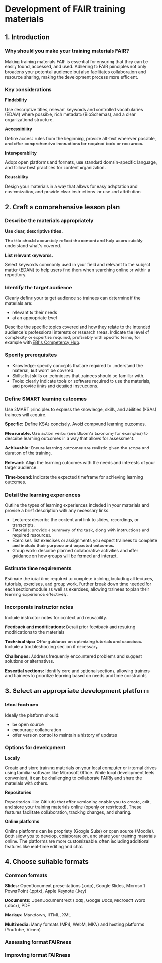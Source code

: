 # Development of FAIR training materials

## 1. Introduction
### Why should you make your training materials FAIR?
Making training materials FAIR is essential for ensuring that they can be easily found, accessed, and used. Adhering to FAIR principles not only broadens your potential audience but also facilitates collaboration and resource sharing, making the development process more efficient.
### Key considerations
**Findability**

Use descriptive titles, relevant keywords and controlled vocabularies (EDAM) where possible, rich metadata (BioSchemas), and a clear organizational structure.

**Accessibility**

Define access rules from the beginning, provide alt-text wherever possible, and offer comprehensive instructions for required tools or resources.

**Interoperability**

Adopt open platforms and formats, use standard domain-specific language, and follow best practices for content organization.

**Reusability**

Design your materials in a way that allows for easy adaptation and customization, and provide clear instructions for use and attribution.

## 2. Craft a comprehensive lesson plan
### Describe the materials appropriately
**Use clear, descriptive titles.**

The title should accurately reflect the content and help users quickly understand what's covered.

**List relevant keywords.**

Select keywords commonly used in your field and relevant to the subject matter (EDAM) to help users find them when searching online or within a repository.
### Identify the target audience
Clearly define your target audience so trainees can determine if the materials are:
- relevant to their needs
- at an appropriate level

Describe the specific topics covered and how they relate to the intended audience's professional interests or research areas. Indicate the level of complexity or expertise required, preferably with specific terms, for example with [EBI's Competency Hub](https://competency.ebi.ac.uk/develop-your-courses).
### Specify prerequisites
- Knowledge: specify concepts that are required to understand the material, but won't be covered.
- Skills: list skills or techniques that trainees should be familiar with.
- Tools: clearly indicate tools or software required to use the materials, and provide links and detailed instructions.
### Define SMART learning outcomes
Use SMART principles to express the knowledge, skills, and abilities (KSAs) trainees will acquire.

**Specific:**
Define KSAs concisely. Avoid compound learning outcomes.

**Measurable:** 
Use action verbs (see Bloom's taxonomy for examples) to describe learning outcomes in a way that allows for assessment.

**Achievable:**
Ensure learning outcomes are realistic given the scope and duration of the training.

**Relevant:**
Align the learning outcomes with the needs and interests of your target audience.

**Time-bound:**
Indicate the expected timeframe for achieving learning outcomes.

### Detail the learning experiences
Outline the types of learning experiences included in your materials and provide a brief description with any necessary links.

- Lectures: describe the content and link to slides, recordings, or transcripts.
- Tutorials: provide a summary of the task, along with instructions and required resources.
- Exercises: list exercises or assignments you expect trainees to complete and include their purpose and expected outcomes.
- Group work: describe planned collaborative activities and offer guidance on how groups will be formed and interact.
### Estimate time requirements
Estimate the total time required to complete training, including all lectures, tutorials, exercises, and group work. Further break down time needed for each section/module as well as exercises, allowing trainees to plan their learning experience effectively.
### Incorporate instructor notes
Include instructor notes for context and reusability.

**Feedback and modifications:**
Detail prior feedback and resulting modifications to the materials.

**Technical tips:**
Offer guidance on optimizing tutorials and exercises. Include a troubleshooting section if necessary.

**Challenges:**
Address frequently encountered problems and suggest solutions or alternatives.

**Essential sections:**
Identify core and optional sections, allowing trainers and trainees to prioritize learning based on needs and time constraints.
## 3. Select an appropriate development platform
### Ideal features
Ideally the platform should:

- be open source
- encourage collaboration
- offer version control to maintain a history of updates
### Options for development
**Locally**

Create and store training materials on your local computer or internal drives using familiar software like Microsoft Office. While local development feels convenient, it can be challenging to collaborate FAIRly and share the materials with others.

**Repositories**

Repositories (like GitHub) that offer versioning enable you to create, edit, and store your training materials online (openly or restricted). These features facilitate collaboration, tracking changes, and sharing.

**Online platforms**

Online platforms can be propriety (Google Suite) or open source (Moodle). Both allow you to develop, collaborate on, and share your training materials online. The platforms are more customizeable, often including additional features like real-time editing and chat.
## 4. Choose suitable formats
### Common formats
**Slides:**
OpenDocument presentations (.odp), Google Slides, Microsoft PowerPoint (.pptx), Apple Keynote (.key)

**Documents:**
OpenDocument text (.odt), Google Docs, Microsoft Word (.docx), PDF

**Markup:**
Markdown, HTML, XML

**Multimedia:**
Many formats (MP4, WebM, MKV) and hosting platforms (YouTube, Vimeo)
### Assessing format FAIRness
### Improving format FAIRness